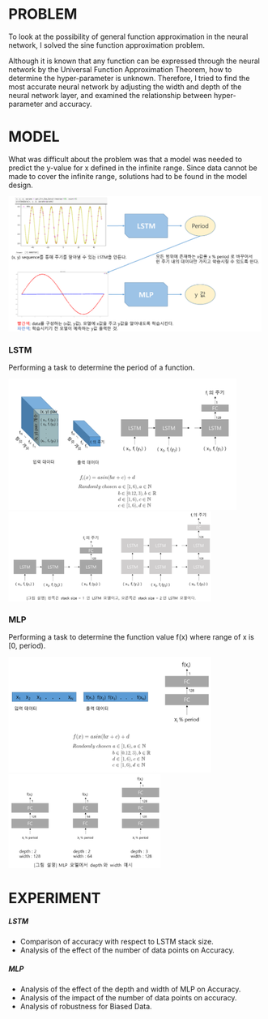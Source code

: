 # PROBLEM
To look at the possibility of general function approximation in the neural network, I solved the sine function approximation problem.

Although it is known that any function can be expressed through the neural network by the Universal Function Approximation Theorem, how to determine the hyper-parameter is unknown. Therefore, I tried to find the most accurate neural network by adjusting the width and depth of the neural network layer, and examined the relationship between hyper-parameter and accuracy.

# MODEL
What was difficult about the problem was that a model was needed to predict the y-value for x defined in the infinite range. Since data cannot be made to cover the infinite range, solutions had to be found in the model design.

<img src="./img/model.png" alt="model_outline" width="500"/>

### LSTM

Performing a task to determine the period of a function.

<img src="./img/lstm_1.png" alt="lstm_architecture" width="450"/>

<img src="./img/lstm_2.png" alt="lstm_parameter_description" width="400"/>

### MLP

Performing a task to determine the function value f(x) where range of x is [0, period).

<img src="./img/mlp_1.png" alt="mlp_architecture" width="400"/>

<img src="./img/mlp_2.png" alt="mlp_parameter_description" width="300"/>

# EXPERIMENT

##### LSTM
* Comparison of accuracy with respect to LSTM stack size.
* Analysis of the effect of the number of data points on Accuracy.

##### MLP
* Analysis of the effect of the depth and width of MLP on Accuracy.
* Analysis of the impact of the number of data points on accuracy.
* Analysis of robustness for Biased Data.

